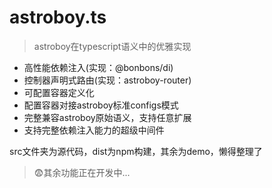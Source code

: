 # astroboy.ts
> astroboy在typescript语义中的优雅实现

* 高性能依赖注入(实现：@bonbons/di)
* 控制器声明式路由(实现：astroboy-router)
* 可配置容器定义化
* 配置容器对接astroboy标准configs模式
* 完整兼容astroboy原始语义，支持任意扩展
* 支持完整依赖注入能力的超级中间件

src文件夹为源代码，dist为npm构建，其余为demo，懒得整理了


> 😨其余功能正在开发中...
